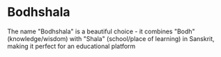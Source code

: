 # Bodhshala
The name "Bodhshala" is a beautiful choice - it combines "Bodh" (knowledge/wisdom) with "Shala" (school/place of learning) in Sanskrit, making it perfect for an educational platform
